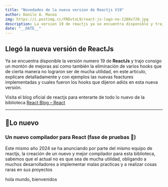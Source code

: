 ```yaml
---
title: "Novedades de la nueva version de Reactjs V19"
author: Danilo A. Macea
img: https://i.postimg.cc/FRDvtxL9/react-js-logo-no-1280x720.jpg
description: La version 19 de reactjs ya se encuentra disponible y trajo un monton de novedades, acompañame a explorar todas las nuevas mejoras y cambios que se implementaron
date: "__DATE__"
---
```


## Llegó la nueva versión de ReactJs

Ya se encuentra disponible la versión numero 19 de **ReactJs** y trajo consigo un montón de  mejoras así como también la eliminación de varios hooks que de cierta manera no lograron ser de mucha utilidad, en este articulo, explicare detalladamente y con ejemplos las nuevas feactures implementadas y cuales fueron los hooks que dijeron adiós en esta nueva versión.

Visita el blog oficial de reactjs para enterarte de todo lo nuevo de la biblioteca   [React Blog – React](https://react.dev/blog)

---

## 📌Lo nuevo

### Un nuevo compilador para React (fase de pruebas 🧪)

Este mismo año 2024 se ha anunciando por parte del mismo equipo de reactjs, la creación de un nuevo y mejor compilador para esta biblioteca, sabemos que el actual no es que sea de mucha utilidad, obligando a muchos desarrolladores a implementar malas practicas y a realizar cosas raras en sus proyectos 

hola mundo, bienvenidos